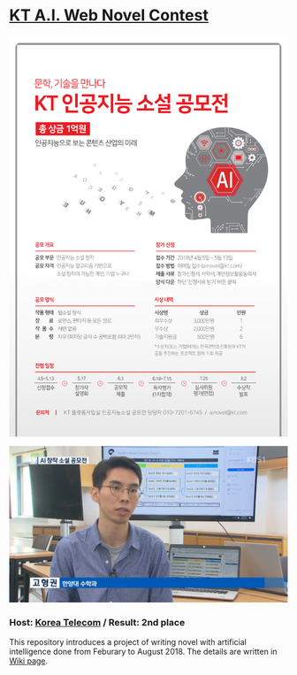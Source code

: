 ﻿
# [KT A.I. Web Novel Contest](https://blog.kt.com/1063)

![](https://github.com/hyungkwonko/novel-generator/blob/master/img/img1.png)

![](https://github.com/hyungkwonko/novel-generator/blob/master/img/img4.png)

### Host: [Korea Telecom](https://corp.kt.com/) / Result: 2nd place

This repository introduces a project of writing novel with artificial intelligence done from Feburary to August 2018. The details are written in [Wiki page](www.google.com).


